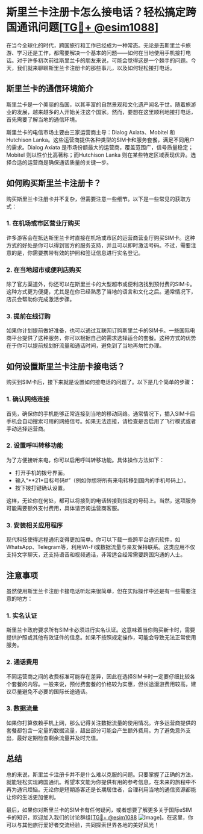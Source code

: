 # 斯里兰卡注册卡怎么接电话？轻松搞定跨国通讯问题[[TG💪+ @esim1088](https://t.me/s/esim1088)]

在当今全球化的时代，跨国旅行和工作已经成为一种常态。无论是去斯里兰卡旅游、学习还是工作，都需要解决一个基本的问题——如何在当地使用手机接打电话。对于许多初次前往斯里兰卡的朋友来说，可能会觉得这是一个棘手的问题。今天，我们就来聊聊斯里兰卡注册卡的那些事儿，以及如何轻松接打电话。

## 斯里兰卡的通信环境简介

斯里兰卡是一个美丽的岛国，以其丰富的自然景观和文化遗产闻名于世。随着旅游业的发展，越来越多的人开始关注这个国家。然而，要想在这里顺利地接打电话，首先需要了解当地的通信环境。

斯里兰卡的电信市场主要由三家运营商主导：Dialog Axiata、Mobitel 和 Hutchison Lanka。这些运营商提供各种类型的SIM卡和服务套餐，满足不同用户的需求。Dialog Axiata 是市场份额最大的运营商，覆盖范围广，信号质量稳定；Mobitel 则以性价比高著称；而Hutchison Lanka 则在某些特定区域表现优异。选择合适的运营商是确保通话质量的关键一步。

## 如何购买斯里兰卡注册卡？

购买斯里兰卡注册卡并不复杂，但需要注意一些细节。以下是一些常见的获取方式：

### 1. 在机场或市区营业厅购买

许多游客会在抵达斯里兰卡时直接在机场或市区的运营商营业厅购买SIM卡。这种方式的好处是你可以得到官方的服务支持，并且可以即时激活号码。不过，需要注意的是，你需要携带有效的护照和签证信息进行实名登记。

### 2. 在当地超市或便利店购买

除了官方渠道外，你还可以在斯里兰卡的大型超市或便利店找到预付费的SIM卡。这种方式更为便捷，尤其是在你已经熟悉了当地的语言和文化之后。通常情况下，店员会帮助你完成激活步骤。

### 3. 提前在线订购

如果你计划提前做好准备，也可以通过互联网订购斯里兰卡的SIM卡。一些国际电商平台提供了这种服务，你可以根据自己的需求选择适合的套餐。这种方式的优势在于你可以提前规划好流量和通话时间，避免到了当地再匆忙办理。

## 如何设置斯里兰卡注册卡接电话？

购买到SIM卡后，接下来就是设置如何接电话的问题了。以下是几个简单的步骤：

### 1. 确认网络连接

首先，确保你的手机能够正常连接到当地的移动网络。通常情况下，插入SIM卡后手机会自动搜索可用的网络信号。如果无法连接，请检查是否启用了飞行模式或者手动选择运营商。

### 2. 设置呼叫转移功能

为了方便接听来电，你可以启用呼叫转移功能。具体操作方法如下：
- 打开手机的拨号界面。
- 输入“**21*目标号码#”（例如你想将所有来电转移到国内的手机号码上）。
- 按下拨打键确认设置。

这样，无论你在何处，都可以将接到的电话转接到指定的号码上。当然，这项服务可能需要额外支付费用，具体请咨询运营商客服。

### 3. 安装相关应用程序

现代科技使得远程通讯变得更加简单。你可以下载一些跨平台通讯软件，如WhatsApp、Telegram等，利用Wi-Fi或数据流量与亲友保持联系。这类应用不仅支持文字聊天，还支持语音和视频通话，非常适合经常需要跨国沟通的人士。

## 注意事项

虽然使用斯里兰卡注册卡接电话听起来很简单，但在实际操作中还是有一些需要注意的地方：

### 1. 实名认证

斯里兰卡政府要求所有SIM卡必须进行实名认证。这意味着当你购买新卡时，需要提供护照或其他有效证件的信息。如果不按照规定操作，可能会导致无法正常使用服务。

### 2. 通话费用

不同运营商之间的收费标准可能存在差异，因此在选择SIM卡时一定要仔细比较各个套餐的内容。一般来说，预付费套餐的价格较为实惠，但长途漫游费用较高，建议尽量避免不必要的国际长途通话。

### 3. 数据流量

如果你打算依赖手机上网，那么记得关注数据流量的使用情况。许多运营商提供的套餐都包含一定量的数据流量，超出部分可能会产生额外费用。为了避免意外支出，最好定期检查剩余流量并及时充值。

## 总结

总的来说，斯里兰卡注册卡并不是什么难以克服的问题。只要掌握了正确的方法，就能轻松实现跨国通讯。希望本文能为你提供有用的参考信息，在未来的旅程中不再为通讯烦恼。无论你是短期游客还是长期居住者，合理利用当地的通信资源都能让你的生活更加便利。

最后，如果你对斯里兰卡的SIM卡有任何疑问，或者想要了解更多关于国际eSIM卡的知识，欢迎加入我们的讨论群组[[TG💪+ @esim1088](https://t.me/s/esim1088) ![Image](https://i.postimg.cc/4NQfJmqS/Snipaste-2025-05-13-00-14-12.png)]。在这里，你可以与其他旅行爱好者交流经验，共同探索世界各地的美好风光！